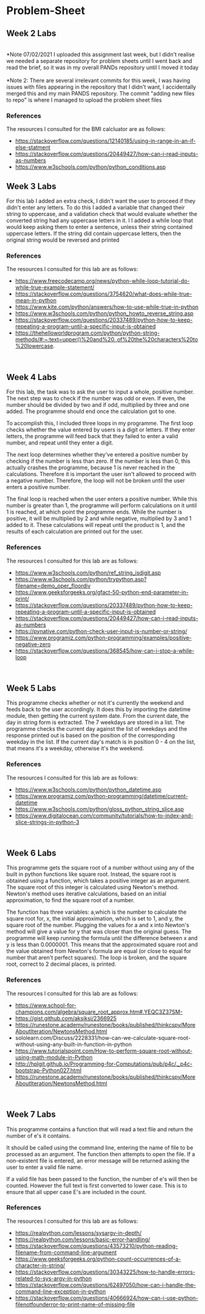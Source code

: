 ﻿# Problem-Sheet
 
## Week 2 Labs <br/>
<br/>*Note 07/02/2021 I uploaded this assignment last week, but I didn't realise we needed a separate repository for problem sheets until I went back and read the brief, so it was in my overall PANDs repository until I moved it today<br/>
<br/>*Note 2: There are several irrelevant commits for this week, I was having issues with files appearing in the repository that I didn't want, I accidentally merged this and my main PANDS repository. The commit "adding new files to repo" is where I managed to upload the problem sheet files<br/>

### References <br/>

The resources I consulted for the BMI calcluator are as follows: <br/>
  - https://stackoverflow.com/questions/12140185/using-in-range-in-an-if-else-statment <br/>
  - https://stackoverflow.com/questions/20449427/how-can-i-read-inputs-as-numbers <br/>
  - https://www.w3schools.com/python/python_conditions.asp <br/>
  
  
  ## Week 3 Labs <br/>
For this lab I added an extra check, I didn't want the user to proceed if they didn't enter any letters. To do this I added a variable that changed their string to uppercase, and a validation check that would evaluate whether the converted string had any uppercase letters in it. I I added a while loop that would keep asking them to enter a sentence, unless their string contained uppercase letters. If the string did contain uppercase letters, then the original string would be reversed and printed

### References <br/>

The resources I consulted for this lab are as follows: <br/>
- https://www.freecodecamp.org/news/python-while-loop-tutorial-do-while-true-example-statement/
- https://stackoverflow.com/questions/3754620/what-does-while-true-mean-in-python
- https://www.kite.com/python/answers/how-to-use-while-true-in-python
- https://www.w3schools.com/python/python_howto_reverse_string.asp
- https://stackoverflow.com/questions/20337489/python-how-to-keep-repeating-a-program-until-a-specific-input-is-obtained
- https://thehelloworldprogram.com/python/python-string-methods/#:~:text=upper()%20and%20.,of%20the%20characters%20to%20lowercase.

 <br/>
 
   ## Week 4 Labs <br/>
For this lab, the task was to ask the user to input a whole, positive number. The next step was to check if the number was odd or even. If even, the number should be divided by two and if odd, multiplied by three and one added. The programme should end once the calculation got to one.

To accomplish this, I included three loops in my programme. The first loop checks whether the value entered by users is a digit or letters. If they enter letters, the programme will feed back that they failed to enter a valid number, and repeat until they enter a digit.

The next loop determines whether they've entered a positive number by checking if the number is less than zero. If the number is less than 0, this actually crashes the programme, because 1 is never reached in the calculations. Therefore it is important the user isn't allowed to proceed with a negative number. Therefore, the loop will not be broken until the user enters a positive number. 

The final loop is reached when the user enters a positive number. While this number is greater than 1, the programme will perform calculations on it until 1 is reached, at which point the programme ends. While the number is positive, it will be multiplied by 2 and while negative, multiplied by 3 and 1 added to it. These calculations will repeat until the product is 1, and the results of each calculation are printed out for the user.


### References <br/>

The resources I consulted for this lab are as follows: <br/>
- https://www.w3schools.com/python/ref_string_isdigit.asp
- https://www.w3schools.com/python/trypython.asp?filename=demo_oper_floordiv
- https://www.geeksforgeeks.org/gfact-50-python-end-parameter-in-print/
- https://stackoverflow.com/questions/20337489/python-how-to-keep-repeating-a-program-until-a-specific-input-is-obtained
- https://stackoverflow.com/questions/20449427/how-can-i-read-inputs-as-numbers
- https://pynative.com/python-check-user-input-is-number-or-string/
- https://www.programiz.com/python-programming/examples/positive-negative-zero
- https://stackoverflow.com/questions/368545/how-can-i-stop-a-while-loop

 <br/>
 
 ## Week 5 Labs <br/>
 This programme checks whether or not it's currently the weekend and feeds back to the user accordingly. It does this by importing the datetime module, then getting the current system date. From the current date, the day in string form is extracted.
 The 7 weekdays are stored in a list. The programme checks the current day against the list of weekdays and the response printed out is based on the position of the corresponding weekday in the list. If the current day's match is in position 0 - 4 on the list, that means it's a weekday, otherwise it's the weekend.


### References <br/>

The resources I consulted for this lab are as follows: <br/>
- https://www.w3schools.com/python/python_datetime.asp
- https://www.programiz.com/python-programming/datetime/current-datetime
- https://www.w3schools.com/python/gloss_python_string_slice.asp
- https://www.digitalocean.com/community/tutorials/how-to-index-and-slice-strings-in-python-3

 <br/>

  ## Week 6 Labs <br/>
 This programme gets the square root of a number without using any of the built in python functions like square root. Instead, the square root is obtained using a function, which takes a positive integer as an argument. The square root of this integer is calculated using Newton's method. Newton's method uses iterative calculations, based on an initial approximation, to find the square root of a number.

 The function has three variables: a,which is the number to calculate the square root for, x, the initial approximation, which is set to 1, and y, the square root of the number. Plugging the values for a and x into Newton's method will give a value for y that was closer than the original guess. The programme will keep running the formula until the difference between x and y is less than 0.0000001. This means that the approximated square root and the value obtained from Newton's formula are equal (or close to equal for number that aren't perfect squares). The loop is broken, and the square root, correct to 2 decimal places, is printed.

### References <br/>

The resources I consulted for this lab are as follows: <br/>
- https://www.school-for-champions.com/algebra/square_root_approx.htm#.YEQC3Z37SM-
- https://gist.github.com/aksiksi/2366925
- https://runestone.academy/runestone/books/published/thinkcspy/MoreAboutIteration/NewtonsMethod.html
- sololearn.com/Discuss/2228331/how-can-we-calculate-square-root-without-using-any-built-in-function-in-python
- https://www.tutorialspoint.com/How-to-perform-square-root-without-using-math-module-in-Python
- http://hplgit.github.io/Programming-for-Computations/pub/p4c/._p4c-bootstrap-Python027.html
- https://runestone.academy/runestone/books/published/thinkcspy/MoreAboutIteration/NewtonsMethod.html

 <br/>

   ## Week 7 Labs <br/>
 This programme contains a function that will read a text file and return the number of e's it contains. 
 
 It should be called using the command line, entering the name of file to be processed as an argument. The function then attempts to open the file. If a non-existent file is entered, an error message will be returned asking the user to enter a valid file name.

 If a valid file has been passed to the function, the number of e's will then be counted. However the full text is first converted to lower case. This is to ensure that all upper case E's are included in the count. 

### References <br/>

The resources I consulted for this lab are as follows: <br/>
- https://realpython.com/lessons/sysargv-in-depth/
- https://realpython.com/lessons/basic-error-handling/
- https://stackoverflow.com/questions/43573210/python-reading-filename-from-command-line-argument
- https://www.geeksforgeeks.org/python-count-occurrences-of-a-character-in-string/
- https://stackoverflow.com/questions/30343225/how-to-handle-errors-related-to-sys-argv-in-python
- https://stackoverflow.com/questions/62497050/how-can-i-handle-the-command-line-exception-in-python
- https://stackoverflow.com/questions/40666924/how-can-i-use-python-filenotfounderror-to-print-name-of-missing-file


 <br/>
  
  
  
  
